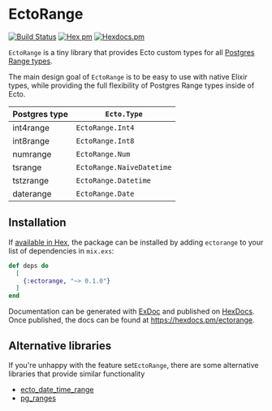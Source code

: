 # EctoRange

[![Build Status](https://github.com/bitfo/ectorange/workflows/CI/badge.svg?branch=main)](https://github.com/bitfo/ectorange/actions) [![Hex pm](https://img.shields.io/hexpm/v/ectorange.svg?style=flat)](https://hex.pm/packages/ectorange) [![Hexdocs.pm](https://img.shields.io/badge/hex-docs-lightgreen.svg)](https://hexdocs.pm/ectorange/)

<!-- MDOC !-->

`EctoRange` is a tiny library that provides Ecto custom types for all [Postgres Range types](https://www.postgresql.org/docs/current/rangetypes.html).

The main design goal of `EctoRange` is to be easy to use with native Elixir types,
while providing the full flexibility of Postgres Range types inside of Ecto.

| Postgres type | `Ecto.Type`               |
| ------------- | ------------------------- |
| int4range     | `EctoRange.Int4`          |
| int8range     | `EctoRange.Int8`          |
| numrange      | `EctoRange.Num`           |
| tsrange       | `EctoRange.NaiveDatetime` |
| tstzrange     | `EctoRange.Datetime`      |
| daterange     | `EctoRange.Date`          |

## Installation

If [available in Hex](https://hex.pm/docs/publish), the package can be installed
by adding `ectorange` to your list of dependencies in `mix.exs`:

```elixir
def deps do
  [
    {:ectorange, "~> 0.1.0"}
  ]
end
```

Documentation can be generated with [ExDoc](https://github.com/elixir-lang/ex_doc)
and published on [HexDocs](https://hexdocs.pm). Once published, the docs can
be found at <https://hexdocs.pm/ectorange>.

## Alternative libraries

If you're unhappy with the feature set`EctoRange`, there are some alternative libraries that provide similar functionality

- [ecto_date_time_range](https://github.com/synchronal/ecto_date_time_range)
- [pg_ranges](https://github.com/vforgione/pg_ranges)
